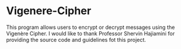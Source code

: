# Vigenere-Cipher
This program allows users to encrypt or decrypt messages using the Vigenère Cipher. I would like to thank Professor Shervin Hajiamini for providing the source code and guidelines fot this project.

